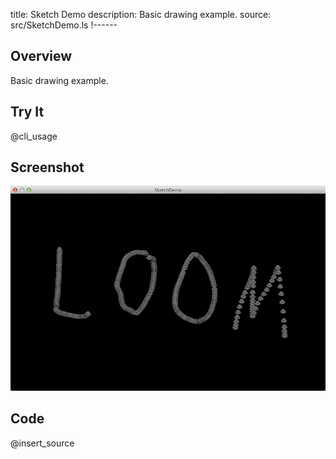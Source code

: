 title: Sketch Demo
description: Basic drawing example.
source: src/SketchDemo.ls
!------

## Overview
Basic drawing example.

## Try It
@cli_usage

## Screenshot
![SketchDemo Screenshot](images/screenshot.png)

## Code
@insert_source